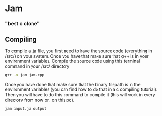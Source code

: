 # Jam
### "best c clone"

## Compiling
To compile a .ja file, you first need to have the source code (everything in /src/) on your system. Once you have that make sure that g++ is in your environment variables. Compile the source code using this terminal command in your /src/ directory

```bash
g++ -o jam jam.cpp
```

Once you have done that make sure that the binary filepath is in the environment variables (you can find how to do that in a c compiling tutorial). Then you will have to do this command to compile it (this will work in every directory from now on, on this pc).

```bash
jam input.ja output
```
